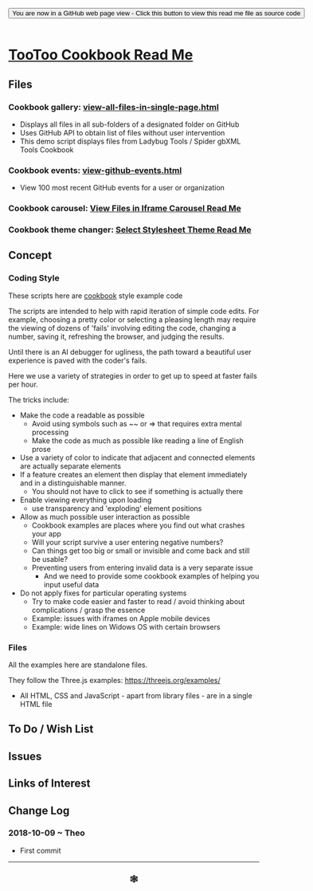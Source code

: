 
<span style=display:none; >[You are now in a GitHub source code view - click this link to view Read Me file as a web page]( https://pushme-pullyou.github.io/#tootoo-templates/cookbook/README.md "View file as a web page." ) </span>

<div><input type=button class = 'btn btn-secondary btn-sm' onclick="window.location.href='https://github.com/pushme-pullyou/pushme-pullyou.github.io/blob/master/tootoo-templates/cookbook/README.md'";
value='You are now in a GitHub web page view - Click this button to view this read me file as source code' ></div>

<br>

# [TooToo Cookbook Read Me]( #tootoo-templates/cookbook/README.md )

<!--
<iframe src=https://www.ladybug.tools/spider-gbxml-tools/cookbook/index.html width=100% height=500px >Iframes are not viewable in GitHub source code views</iframe>
_<small>Spider gbXML Viewer Cookbook</small>_

## Full Screen: [Spider gbXML Viewer Cookbook]( https://www.ladybug.tools/spider-gbxml-tools/cookbook/cookbook.html )
-->

## Files


### Cookbook gallery: [view-all-files-in-single-page.html]( #tootoo-templates/cookbook/view-all-files-in-single-page/view-all-files-in-single-page.html )

* Displays all files in all sub-folders of a designated folder on GitHub
* Uses GitHub API to obtain list of files without user intervention
* This demo script displays files from Ladybug Tools / Spider gbXML Tools Cookbook


### Cookbook events: [view-github-events.html]( #tootoo-templates/cookbook/view-github-events/view-github-events.html )

* View 100 most recent GitHub events for a user or organization

### Cookbook carousel: [View Files in Iframe Carousel Read Me]( #tootoo-templates/cookbook/view-files-in-iframe-carousel/README.md )



### Cookbook theme changer: [Select Stylesheet Theme Read Me]( #tootoo-templates/cookbook/select-stylesheet-theme/README.md )



## Concept


### Coding Style

These scripts here are [cookbook]( https://en.wikipedia.org/wiki/Cookbook#Usage_outside_the_world_of_food ) style example code

The scripts are intended to help with rapid iteration of simple code edits. For example, choosing a pretty color or selecting a pleasing length may require the viewing of dozens of 'fails' involving editing the code, changing a number, saving it, refreshing the browser, and judging the results.

Until there is an AI debugger for ugliness, the path toward a beautiful user experience is paved with the coder's fails.

Here we use a variety of strategies in order to get up to speed at faster fails per hour.

The tricks include:

* Make the code a readable as possible
	* Avoid using symbols such as ~~ or => that requires extra mental processing
	* Make the code as much as possible like reading a line of English prose
* Use a variety of color to indicate that adjacent and connected elements are actually separate elements
* If a feature creates an element then display that element immediately and in a distinguishable manner.
	* You should not have to click to see if something is actually there
* Enable viewing everything upon loading
	* use transparency and 'exploding' element positions
* Allow as much possible user interaction as possible
	* Cookbook examples are places where you find out what crashes your app
	* Will your script survive a user entering negative numbers?
	* Can things get too big or small or invisible and come back and still be usable?
	* Preventing users from entering invalid data is a very separate issue
		* And we need to provide some cookbook examples of helping you input useful data
* Do not apply fixes for particular operating systems
	* Try to make code easier and faster to read / avoid thinking about complications / grasp the essence
	* Example: issues with iframes on Apple mobile devices
	* Example: wide lines on Widows OS with certain browsers

### Files

All the examples here are standalone files.

They follow the Three.js examples: https://threejs.org/examples/

* All HTML, CSS and JavaScript - apart from library files - are in a single HTML file



## To Do / Wish List


## Issues



## Links of Interest



## Change Log

### 2018-10-09 ~ Theo

* First commit


***

### <center title="Howdy! My web is better than yours. ;-)" ><a href=javascript:window.scrollTo(0,0); style="text-decoration:none !important;" > &#x1f578; </a></center>



